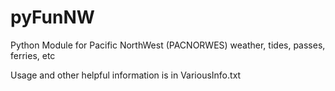 # pyFunNW
Python Module for Pacific NorthWest (PACNORWES) weather, tides, passes, ferries, etc

Usage and other helpful information is in VariousInfo.txt